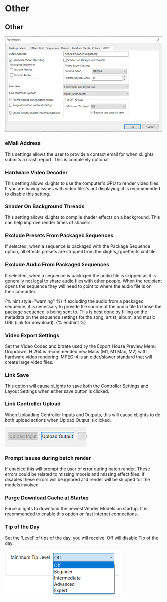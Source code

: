# Other

## Other

![](<../../../../.gitbook/assets/image (779).png>)

### eMail Address

This settings allows the user to provide a contact email for when xLights submits a crash report. This is completely optional.

### Hardware Video Decoder

This setting allows xLights to use the computer's GPU to render video files. If you are having issues with video files's not displaying, it is recommended to disable this setting.

### Shader On Background Threads

This setting allows xLights to compile shader effects on a background. This can help improve render times of shaders.

### Exclude Presets From Packaged Sequences

If selected, when a sequence is packaged with the Package Sequence option, all effects presets are stripped from the xlights\_rgbeffects.xml file.

### Exclude Audio From Packaged Sequences

If selected, when a sequence is packaged the audio file is skipped as it is generally not legal to share audio files with other people. When the recipient opens the sequence they will need to point to where the audio file is on their computer.

{% hint style="warning" %}
If excluding the audio from a packaged sequence, it is necessary to provide the source of the audio file to those the package sequence is being sent to. This is best done by filling on the metadata on the sequence settings for the song, artist, album, and music URL (link for download).
{% endhint %}

### Video Export Settings

Set the Video Codec and bitrate used by the Export House Preview Menu Dropdown. H.264 is recommended new Macs (M1, M1 Max, M2) with hardware video rendering. MPEG-4 is an older/slower standard that will create large video files.

### Link Save

This option will cause xLights to save both the Controller Settings and Layout Settings when either save button is clicked.

### Link Controller Upload

When Uploading Controller Inputs and Outputs, this will cause xLights to do both upload actions when Upload Output is clicked.

![](<../../../../.gitbook/assets/image (144).png>)

### Prompt issues during batch render

If enabled this will prompt the user of error during batch render. These errors could be related to missing models and missing effect files. If disables these errors will be ignored and render will be skipped for the models involved.

### Purge Download Cache at Startup

Force xLights to download the newest Vender Models on startup. It is recommended to enable this option on fast internet connections.

### Tip of the Day

Set the 'Level' of tips of the day, you will receive. Off will disable Tip of the day.

![](<../../../../.gitbook/assets/image (809).png>)
